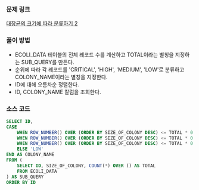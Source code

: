 ### 문제 링크
[대장균의 크기에 따라 분류하기 2](https://school.programmers.co.kr/learn/courses/30/lessons/301649)

### 풀이 방법
- ECOLI_DATA 테이블의 전체 레코드 수를 계산하고 TOTAL이라는 별칭을 지정하는 SUB_QUERY를 만든다.
- 순위에 따라 각 레코드를 'CRITICAL', 'HIGH', 'MEDIUM', 'LOW'로 분류하고 COLONY_NAME이라는 별칭을 지정한다.
- ID에 대해 오름차순 정렬한다.
- ID, COLONY_NAME 칼럼을 조회한다.

### 소스 코드
```sql
SELECT ID, 
CASE 
    WHEN ROW_NUMBER() OVER (ORDER BY SIZE_OF_COLONY DESC) <= TOTAL * 0.25 THEN 'CRITICAL' 
    WHEN ROW_NUMBER() OVER (ORDER BY SIZE_OF_COLONY DESC) <= TOTAL * 0.5 THEN 'HIGH' 
    WHEN ROW_NUMBER() OVER (ORDER BY SIZE_OF_COLONY DESC) <= TOTAL * 0.75 THEN 'MEDIUM'
    ELSE 'LOW'
END AS COLONY_NAME
FROM (
    SELECT ID, SIZE_OF_COLONY, COUNT(*) OVER () AS TOTAL 
    FROM ECOLI_DATA
) AS SUB_QUERY
ORDER BY ID
```